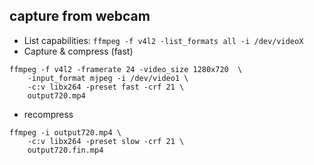 ## capture from webcam

* List capabilities: `ffmpeg -f v4l2 -list_formats all -i /dev/videoX`
* Capture & compress (fast)
```
ffmpeg -f v4l2 -framerate 24 -video_size 1280x720  \
    -input_format mjpeg -i /dev/video1 \
    -c:v libx264 -preset fast -crf 21 \
    output720.mp4
```
* recompress
```
ffmpeg -i output720.mp4 \
    -c:v libx264 -preset slow -crf 21 \
    output720.fin.mp4
```
